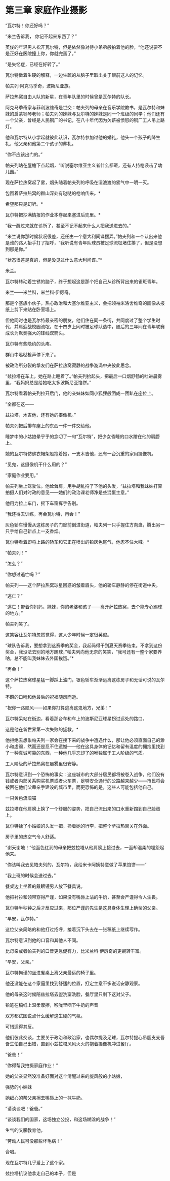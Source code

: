 # 第三章 家庭作业摄影







“瓦尔特！你还好吗？”

“米兰告诉我， 你记不起来东西了？”

英俊的年轻男人松开瓦尔特，但是依然像对待小弟弟般拍着他的脸，“他还说要不是正好在医院撞上你，你就完蛋了。”

“是失忆症，已经在好转了。”

瓦尔特做着生硬的解释，一边生疏的从脑子里取出关于眼前这人的记忆。

帕夫列·阿克马季奇，波斯尼亚族。

萨拉热窝自由人队的新星，在青年队里的时候曾是瓦尔特的队长。

阿克马季奇家与菲利波维奇是世交：帕夫列的母亲在音乐学院教书，是瓦尔特和妹妹的启蒙钢琴老师；帕夫列的妹妹与瓦尔特的妹妹是同一个班级的同学；他们还有一个父亲，曾经是人民钢厂的书记，在八十年代因为欠薪被愤怒的钢厂工人吊上路灯。

他和瓦尔特从小学起就彼此认识，瓦尔特参加过他的婚礼，他头一个孩子的降生礼，他父亲和他第二个孩子的葬礼。

“你不应该出门的。”

帕夫列站在屋檐下点起烟，“听说塞尔维亚主义者什么都砸，还有人持枪袭击了幼儿园。”

现在萨拉热窝起了雾，烟头随着帕夫列的呼吸在湿漉漉的雾气中一明一灭。

包围着萨拉热窝的群山深处有哒哒的枪响传来。*

希望那只是幻听。*

瓦尔特把抄满情报的作业本卷起来塞进后兜里。*

“我一醒过来就在诊所了，甚至不记不起来什么人把我送进去的。”

“米兰说你那时候状况很差，还任由一个意大利间谍摆弄。”帕夫列和一个认出来他是谁的路人抬手打了招呼，“我听说有青年队球员被足球流氓堵住揍了，但是没想到那是你。”

“状态很差是真的，但是没见过什么意大利间谍。”*

米兰。

瓦尔特转动着生锈的脑子，终于想起这是那个把自己从诊所背出来的雀斑青年。

米兰——米兰科，米兰科·伊厉奇。

那是个塞族小伙子，热心政治和大塞尔维亚主义，会把领袖米洛舍维奇的画像从报纸上剪下来贴在卧室墙上。

但他同时也是瓦尔特最亲密的朋友，他们住在同一条街，共同度过了整个学生时代，并肩迎战校园流氓，在十四岁上同时被足球队选中，随后的三年间在青年联赛成长为默契强大的锋线双箭头。

瓦尔特有些隐约的头疼。

群山中哒哒枪声停下来了。

被政治所分裂的挚友们在萨拉热窝寂静的战争漩涡中央彼此思念。

“兹拉塔在车上，她在路上睡着了。”帕夫列抬起头，把最后一口烟舒畅的吐进晨雾里，“我妈妈总是给她吃太多波斯尼亚馅饼。”

瓦尔特看着帕夫列拉开后门，他的亲妹妹如同小狐狸般团成一团趴在座位上。

“全都在这——

 兹拉塔，木吉他，还有她的摄像机。”

帕夫列把后排车座上的东西一件一件交给他。

睡梦中的小姑娘晕乎乎的念叨了一句“瓦尔特”，把少女昏睡的口水蹭在他的肩膀上。

她的瓦尔特仿佛衣帽架般抱着她，一支木吉他，还有一台沉重的家用摄像机。

“见鬼，这摄像机干什么用的？”

“家庭作业要用。”

帕夫列坐上驾驶位。他耸耸肩，用手胡乱捋了下他的头发，“兹拉塔和我妹妹打算拍摄人们对时政的意见——她们的政治课老师净是些混蛋主意。”

他用力拉上车门，摇下车窗挥手告别。

“我还得去训练，再会瓦尔特，再会！”

灰色轿车慢慢从这栋房子的门廊前倒进街道，帕夫列一只手握住方向盘，腾出另一只手给自己新点上一支香烟。

瓦尔特看着即将上路的轿车和它正在喷出的铅灰色尾气，他忍不住大喊。*

“帕夫列！”

“怎么？”

“你想过逃亡吗？”

帕夫列——这个萨拉热窝球星困惑的皱着眉头，他的轿车静静的停在街道中央。

“逃亡？”

“逃亡！带着你妈妈，妹妹，你的老婆和孩子——离开萨拉热窝，去个能专心踢球的地方。”

帕夫列笑了。

这笑容让瓦尔特忽然觉得，这人少年时候一定很英俊。

“球队告诉我，要想拿到这赛季的奖金，我起码得干到夏天赛季结束。不拿到这份奖金，我没法去别的地方踢球，”帕夫列向他无奈的笑笑，“我可还有一整个家要养呐，总不能叫我妹妹去外国挨饿。”*

“再会！”

这个萨拉热窝球星猛一脚踩上油门，银色轿车渐渐远离这栋房子和无话可说的瓦尔特。

不羁的口哨和他最后的祝福随风而逝。

“祝你一路顺风——如果你打算逃离这鬼地方，兄弟！”

瓦尔特呆站在街边，看着那台车和车上的波斯尼亚球星拐过远处的路口。

这是他在新世界第一次失败的拯救。*

他拒绝去想象帕夫列一家会在接下来的战争中遭遇什么，那让他必须直面自己的渺小和虚弱，然而还是忍不住遗憾——他在这具身体的记忆和留有温度的拥抱里找到了一种真诚可靠的东西，一种他几乎忘却了的唯独属于工人阶级的气质。

工人阶级的萨拉热窝在晨雾里很安静。

瓦尔特意识到一个恐怖的事实：这座城市的大部分居民都将被卷入战争，他们没有钱或者内部关系购买机票或者火车票，足够安全通行的公路越来越少——市民将会被困在他们父辈亲手建设的城市里，而更恐怖的是，这些人可能包括他自己。

一只黄色流浪猫

兹拉塔在他肩膀上换了一个舒服的姿势，把自己流出来的口水重新蹭到自己脸蛋上。

瓦尔特揉了小姑娘的头发一把，拎着她的行李，把整个萨拉热窝关在外面。

房子里的热空气令人舒适。

“谢天谢地！”他面色红润的母亲把兹拉塔从他肩膀上接过去，一面却温柔的埋怨起他来。

“你该叫我去见帕夫列的，瓦尔特，我给米卡阿姨特意做了苹果馅饼——”

“我上班的时候会送过去。”

餐桌边上坐着的戴眼镜男人放下餐具说。

他把衬衫和领带穿得严谨，如果没有嘴唇上沾的牛奶，甚至会严谨得令人生畏。

瓦尔特半秒钟之后才反应过来，那位严谨的先生是这具身体生理上确凿的父亲。

“早安，瓦尔特。”

这位父亲简略的和他打过招呼，接着沉下头去在一张稿纸上继续写作。

瓦尔特意识到他的口音和其他人不同。

比母亲或者帕夫列的口音更急促有力，比米兰科·伊厉奇的更婉转丰富。

“早安，父亲。”

瓦尔特拘谨的坐进餐桌上离父亲最远的椅子里。

他还没能在这个家庭里找到舒适的位置，打定主意不多说话安静观察。

他的母亲这时候陪兹拉塔去盥洗室洗脸，餐厅里只剩下这对父子。

铅笔在稿纸上温柔摩擦，喉咙里咽下牛奶的声音

双方都试图说点什么缓解这生硬的气氛。

可惜适得其反。

他们彼此交谈，主要关于政治和政治家，也偶尔提及足球，瓦尔特提心吊胆支支吾吾生怕自己出错，直到小兹拉塔风风火火的抱着摄像机冲进餐厅。

“爸爸！”

“你得帮我拍摄家庭作业！”

她的父亲显然没准备好面对这个清醒过来的旋风般的小姑娘，



强势的小妹妹

她细心的帮父亲擦去嘴唇上的一抹牛奶。





“请谈谈吧！爸爸。”

“谈谈我们的国家，这场独立公投，和这场糊涂的战争！”















生气的叉腰教育他，

“劳动人民可没那些坏毛病！”



合唱。

现在瓦尔特几乎爱上了这个家。

 

兹拉塔抗议他拿走自己的本子，但是











